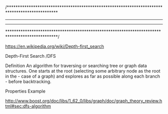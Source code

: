 /***********************************************************************************************
  ***																						***
  ***																						***
***********************************************************************************************/

 
  https://en.wikipedia.org/wiki/Depth-first_search

  Depth-First Search /DFS

  Definition
	An algorithm for traversing or searching tree or graph data structures.
	One starts at the root (selecting some arbitrary node as the root in the
	-	case of a graph) and explores as far as possible along each branch
	-	before backtracking.


  Properties
  Example



  http://www.boost.org/doc/libs/1_62_0/libs/graph/doc/graph_theory_review.html#sec:dfs-algorithm
